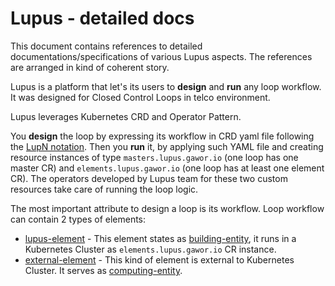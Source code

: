 # Lupus - detailed docs

This document contains references to detailed documentations/specifications of various Lupus aspects. The references are arranged in kind of coherent story.

Lupus is a platform that let's its users to **design** and **run** any loop workflow. It was designed for Closed Control Loops in telco environment.

Lupus leverages Kubernetes CRD and Operator Pattern. 

You **design** the loop by expressing its workflow in CRD yaml file following the [LupN notation](defs.md#lupn). Then you **run** it, by applying such YAML file and creating resource instances of type `masters.lupus.gawor.io` (one loop has one master CR) and `elements.lupus.gawor.io` (one loop has at least one element CR). The operators developed by Lupus team for these two custom resources take care of running the loop logic.


The most important attribute to design a loop is its workflow. Loop workflow can contain 2 types of elements:
- [lupus-element](defs.md#lupus-element) - This element states as [building-entity](defs.md#building-entity), it runs in a Kubernetes Cluster as `elements.lupus.gawor.io` CR instance. 
- [external-element](defs.md#external-element) - This kind of element is external to Kubernetes Cluster. It serves as [computing-entity](defs.md#computing-entity).